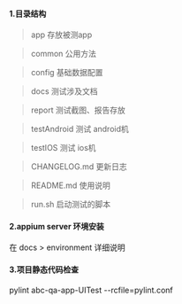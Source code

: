 #### 1.目录结构
>app                      存放被测app

>common                   公用方法

>config                   基础数据配置

>docs                     测试涉及文档

>report                   测试截图、报告存放

>testAndroid              测试 android机

>testIOS                  测试 ios机

>CHANGELOG.md             更新日志

>README.md                使用说明

>run.sh 启动测试的脚本


#### 2.appium server 环境安装
在 docs > environment 详细说明

#### 3.项目静态代码检查
pylint abc-qa-app-UITest --rcfile=pylint.conf